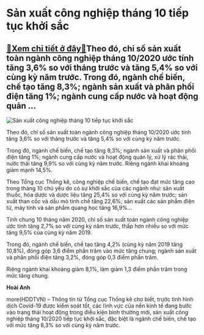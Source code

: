 Sản xuất công nghiệp tháng 10 tiếp tục khởi sắc
===============================================

[:gift:Xem chi tiết ở đây:gift:](https://hddtvn.com/san-xuat-cong-nghiep-thang-10-tiep-tuc-khoi-sac/)Theo đó, chỉ số sản xuất toàn ngành công nghiệp tháng 10/2020 ước tính tăng 3,6% so với tháng trước và tăng 5,4% so với cùng kỳ năm trước. Trong đó, ngành chế biến, chế tạo tăng 8,3%; ngành sản xuất và phân phối điện tăng 1%; ngành cung cấp nước và hoạt động quản …
-------------------------------------------------------------------------------------------------------------------------------------------------------------------------------------------------------------------------------------------------------------------------





![Sản xuất công nghiệp tháng 10 tiếp tục khởi sắc](https://hddtvn.com/wp-content/uploads/2021/01/2842_Nha_khuon_PEGAPEGA_152.jpg "Sản xuất công nghiệp tháng 10 tiếp tục khởi sắc")



Theo đó, chỉ số sản xuất toàn ngành công nghiệp tháng 10/2020 ước tính tăng 3,6% so với tháng trước và tăng 5,4% so với cùng kỳ năm trước.


Trong đó, ngành chế biến, chế tạo tăng 8,3%; ngành sản xuất và phân phối điện tăng 1%; ngành cung cấp nước và hoạt động quản lý, xử lý rác thải, nước thải tăng 9,9% so với cùng kỳ năm trước. Riêng ngành khai khoáng giảm mạnh 14,5%.


Theo Tổng cục Thống kê, công nghiệp chế biến, chế tạo đạt mức tăng cao trong tháng 10 chủ yếu do có sự khởi sắc của các ngành như: sản xuất thuốc, hóa dược và dược liệu tăng 25,4% so với cùng kỳ năm trước; sản xuất than cốc và dầu mỏ tinh chế tăng 22,6%; sản xuất các sản phẩm điện tử, máy tính và sản phẩm quang học tăng 16,9%…


Tính chung 10 tháng năm 2020, chỉ số sản xuất toàn ngành công nghiệp ước tính tăng 2,7% so với cùng kỳ năm trước, thấp hơn nhiều so với mức tăng 9,5% của cùng kỳ năm 2019.


Trong đó, ngành chế biến, chế tạo tăng 4,2% (cùng kỳ năm 2019 tăng 10,8%), đóng góp 3,6 điểm phần trăm vào mức tăng chung; ngành sản xuất và phân phối điện tăng 3,2%, đóng góp 0,3 điểm phần trăm.


Riêng ngành khai khoáng giảm 8,1%, làm giảm 1,3 điểm phần trăm trong mức tăng chung.




**Hoài Anh**



more(HDDTVN) – Thông tin từ Tổng cục Thống kê cho biết, trước tình hình dịch Covid-19 được kiểm soát tốt, các lĩnh vực của nền kinh tế đang bước vào trạng thái hoạt động trong điều kiện bình thường mới, sản xuất công nghiệp tháng 10/2020 tiếp tục khởi sắc, đặc biệt là ngành chế biến, chế tạo với mức tăng 8,3% so với cùng kỳ năm trước.

